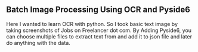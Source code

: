 ## Batch Image Processing Using OCR and Pyside6



Here I wanted to learn OCR with python. So I took basic text image by taking screenshots of Jobs on Freelancer dot com. By Adding Pyside6, you can choose multiple files to extract text from and add it to json file and 
later do anything with the data.
